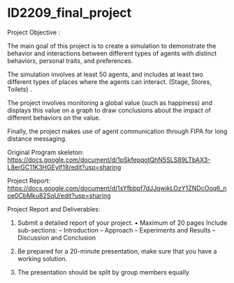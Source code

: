 # ID2209_final_project

Project Objective : 

The main goal of this project is to create a simulation to demonstrate the behavior and interactions between different types of agents with distinct behaviors, personal traits, and preferences. 

The simulation involves at least 50 agents, and includes at least two different types of places where the agents can interact. (Stage, Stores, Toilets) . 

The project involves monitoring a global value (such as happiness) and displays this value on a graph to draw conclusions about the impact of different behaviors on the value. 

Finally, the project makes use of agent communication through FIPA for long distance messaging. 


Original  Program skeleton:
https://docs.google.com/document/d/1pSkfepqotQhN5SLS89LTbAX3-L8erGC11K3HGEyIf18/edit?usp=sharing

Project Report:
https://docs.google.com/document/d/1sYfbbpf7dJJqwikLOzY1ZNDcOoq6_noe0CbMku82SqU/edit?usp=sharing


Project Report and Deliverables:
1. Submit a detailed report of your project. • Maximum of 20 pages
 Include sub-sections: 
– Introduction
– Approach
– Experiments and Results
– Discussion and Conclusion


1. Be prepared for a 20-minute presentation, make sure that you have a working solution. 

1. The presentation should be split by group members equally